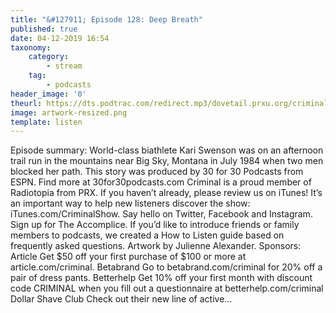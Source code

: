 ```yaml
---
title: "&#127911; Episode 128: Deep Breath"
published: true
date: 04-12-2019 16:54
taxonomy:
    category:
        - stream
    tag:
        - podcasts
header_image: '0'
theurl: https://dts.podtrac.com/redirect.mp3/dovetail.prxu.org/criminal/6061f4ab-26a5-4876-84bb-b00037be41d4/Episode_128_Deep_Breath_Part_1.mp3
image: artwork-resized.png
template: listen
--- 
```

Episode summary: World-class biathlete Kari Swenson was on an afternoon trail run in the mountains near Big Sky, Montana in July 1984 when two men blocked her path. This story was produced by 30 for 30 Podcasts from ESPN. Find more at 30for30podcasts.com Criminal is a proud member of Radiotopia from PRX. If you haven’t already, please review us on iTunes! It’s an important way to help new listeners discover the show: iTunes.com/CriminalShow. Say hello on Twitter, Facebook and Instagram. Sign up for The Accomplice. If you’d like to introduce friends or family members to podcasts, we created a How to Listen guide based on frequently asked questions. Artwork by Julienne Alexander. Sponsors: Article Get $50 off your first purchase of $100 or more at article.com/criminal. Betabrand Go to betabrand.com/criminal for 20% off a pair of dress pants. Betterhelp Get 10% off your first month with discount code CRIMINAL when you fill out a questionnaire at betterhelp.com/criminal Dollar Shave Club Check out their new line of active…
